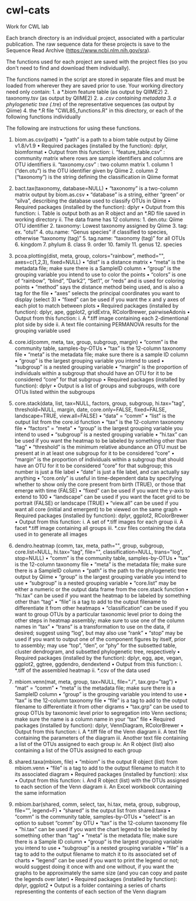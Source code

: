 # cwl-cats
Work for CWL lab

Each branch directory is an individual project, associated with a particular publication. 
The raw sequence data for these projects is save to the Sequence Read Archive (https://www.ncbi.nlm.nih.gov/sra).

The functions used for each project are saved with the project files (so you don't need to find and download them individually). 


The functions named in the script are stored in separate files and must be loaded from wherever they are saved prior to use.
Your working directory need only contain:
	1.	a *.biom feature table (as output by QIIME2)
	2. 	taxonomy.tsv (as output by QIIME2)
	2.	a *.csv containing metadata
	3.	a phylogenetic tree (*.tre) of the representative sequences (as output by Qiime)
	4. 	the *.R file "CWL85_functions.R" in this directory, or each of the following functions individually

The following are instructions for using these functions.

1.	biom.as.csv(path)
	•	“path” is a path to a biom table output by Qiime v1.8/v1.9
	•	Required packages (installed by the function): dplyr, biomformat
	•	Output from this function:
		i.	“feature_table.csv” : community matrix where rows are sample identifiers and columns are OTU identifiers
		ii.	“taxonomy.csv” : two column matrix 
			1.	column 1 (“den.otu”) is the OTU identifier given by Qiime
			2.	column 2 (“taxonomy”) is the string defining the classification in Qiime format

2.	bact.tax(taxonomy, database=NULL)
	•	“taxonomy” is a two-column matrix output by biom.as.csv
	•	“database” is a string, either “green” or “silva”, describing the database used to classify OTUs in Qiime
	•	Required packages (installed by the function): dplyr
	•	Output from this function:
		i.	Table is output both as an R object and an *.RD file saved in working directory
		ii.	The data frame has 12 columns: 
			1.	den.otu: Qiime OTU identifier
			2.	taxonomy: Lowest taxonomy assigned by Qiime
			3.	tag: ex. "otu1”
			4.	otu.name: “Genus species” if classified to species, otherwise “taxonomy (tag)”
			5.	tag.name: “taxonomy (tag)” for all OTUs
			6.	kingdom
			7.	phylum
			8.	class
			9.	order
			10.	family
			11.	genus
			12.	species

3.	pcoa.plotting(dist, meta, group, colors="rainbow", method="", axes=c(1,2,3), fixed=NULL)
	•	“dist” is a distance matrix 
	•	“meta” is the metadata file; make sure there is a SampleID column
	•	“group” is the grouping variable you intend to use to color the points
	•	“colors” is one of “rainbow”, “blind”, “Dark2”, “Set1”, or “reds” and is used for coloring points
	•	“method” says the distance method being used, and is also a tag for the file
	•	“axes” selects the principal coordinates you want to display (select 3)
	•	“fixed” can be used if you want the x and y axes of each plot to match between plots
	•	Required packages (installed by function): dplyr, ape, ggplot2, gridExtra, RColorBrewer, pairwiseAdonis
	•	Output from this function:
		i.	A *.tiff image containing each 2-dimentional plot side by side
		ii.	A text file containing PERMANOVA results for the grouping variable used

4.	core.id(comm, meta, tax, group, subgroup, margin)
	•	“comm” is the community table, samples-by-OTUs
	•	“tax” is the 12-column taxonomy file
	•	“meta” is the metadata file; make sure there is a sample ID column
	•	“group” is the largest grouping variable you intend to used
	•	“subgroup” is a nested grouping variable
	•	“margin” is the proportion of individuals within a subgroup that should have an OTU for it to be considered “core” for that subgroup
	•	Required packages (installed by function): dplyr
	•	Output is a list of groups and subgroups, with core OTUs listed within the subgroups

5.	core.stack(data, list, tax=NULL, factors, group, subgroup, hi.tax="tag", threshold=NULL, margin, date, core.only=FALSE, fixed=FALSE, landscape=TRUE, view.all=FALSE)
	•	“data” = “comm”
	•	“list” is the output list from the core.id function
	•	“tax” is the 12-column taxonomy file
	•	“factors” = “meta”
	•	“group” is the largest grouping variable you intend to used
	•	“subgroup” is a nested grouping variable
	•	“hi.tax” can be used if you want the heatmap to be labeled by something other than “tag”
	•	“threshold” is the minimum relative abundance an OTU must be present at in at least one subgroup for it to be considered “core”
	•	“margin” is the proportion of individuals within a subgroup that should have an OTU for it to be considered “core” for that subgroup; this number is just a file label
	•	“date” is just a file label, and can actually say anything
	•	“core.only” is useful in time-dependent data by specifying whether to show only the core present from birth (TRUE), or those that emerge with time (FALSE)
	•	“fixed” can be used if you want the y-axis to extend to 100
	•	“landscape” can be used if you want the facet grid to be portrait (FALSE) or landscape (TRUE)
	•	“view.all” can be used if you want all core (initial and emergent) to be viewed on the same graph
	•	Required packages (installed by function): dplyr, ggplot2, RColorBrewer
	•	Output from this function:
		i.	A set of *.tiff images for each group 
		ii.	A facet *.tiff image containing all groups
		iii.	*.csv files containing the data used in to generate all images

6.	dendro.heatmap (comm, tax, meta, path="", group, subgroup, core.list=NULL, hi.tax="tag", file="", classification=NULL, trans="log", stop=NULL)
	•	“comm” is the community table, samples-by-OTUs
	•	“tax” is the 12-column taxonomy file
	•	“meta” is the metadata file; make sure there is a SampleID column
	•	“path” is the path to the phylogenetic tree output by Qiime
	•	“group” is the largest grouping variable you intend to use
	•	“subgroup” is a nested grouping variable
	•	“core.list” may be either a numeric or the output data frame from the core.stack function
	•	“hi.tax” can be used if you want the heatmap to be labeled by something other than “tag”
	•	“file” is a tag to add to the output filename to differentiate it from other heatmaps
	•	“classification” can be used if you want to group OTUs by a particular taxonomic level prior to doing the other steps in heatmap assembly; make sure to use one of the column names in “tax”
	•	“trans” is a transformation to use on the data, if desired; suggest using “log”, but may also use “rank”
	•	“stop” may be used if you want to output one of the component figures by itself, prior to assembly; may use “top”, “den”, or “phy” for the subsetted table, cluster dendrogram, and subsetted phylogenetic tree, respectively
	•	Required packages (installed by the function): dplyr, egg, ape, vegan, ggplot2, ggtree, ggdendro, dendextend
	•	Output from this function:
		i.	*.tiff of the assembled heatmap
		ii.	*.csv of the data used

7.	mbiom.venn(mat, meta, group, tax=NULL, file="./", tax.grp=”tag”)
	•	“mat” = “comm”
	•	“meta” is the metadata file; make sure there is a SampleID column
	•	“group” is the grouping variable you intend to use
	•	“tax” is the 12-column taxonomy file
	•	“file” is a tag to add to the output filename to differentiate it from other digrams
	•	“tax.grp” can be used to group OTUs by taxonomic level prior to segregation into Venn sections; make sure the name is a column name in your “tax” file
	•	Required packages (installed by function): dplyr, VennDiagram, RColorBrewer
	•	Output from this function:
		i.	A *.tiff file of the Venn diagram
		ii.	A text file containing the parameters of the diagram
		iii.	Another text file containing a list of the OTUs assigned to each group
		iv.	An R object (list) also containing a list of the OTUs assigned to each group
		
8.	shared.taxa(mbiom, file)
	•	“mbiom” is the output R object (list) from mbiom.venn
	•	“file” is a tag to add to the output filename to match it to its associated diagram
	•	Required packages (installed by function): xlsx
	•	Output from this function:
		i.	And R object (list) with the OTUs assigned to each section of the Venn diagram
		ii.	An Excel workbook containing the same information

9.	mbiom.bar(shared, comm, select, tax, hi.tax, meta, group, subgroup, file=””, legend=F)
	•	“shared” is the output list from shared.taxa
	•	“comm” is the community table, samples-by-OTUs
	•	“select” is an option to subset “comm” by OTU
	•	“tax” is the 12-column taxonomy file
	•	“hi.tax” can be used if you want the chart legend to be labeled by something other than “tag”
	•	“meta” is the metadata file; make sure there is a Sample ID column
	•	“group” is the largest grouping variable you intend to use
	•	“subgroup” is a nested grouping variable
	•	“file” is a tag to add to the output filename to match it to its associated set of charts
	•	“legend” can be used if you want to print the legend or not; would suggest doing it once with and one without, if you want the graphs to be approximately the same size (and you can copy and paste the legends over later)
	•	Required packages (installed by function): dplyr, ggplot2
	•	Output is a folder containing a series of charts representing the contents of each section of the Venn diagram

